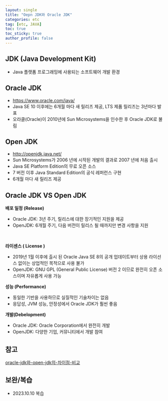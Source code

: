 ```yaml
---
layout: single
title: "Oepn JDK와 Oracle JDK"
categories: etc
tag: [etc, JAVA]
toc: true
toc_sticky: true
author_profile: false
---
```

## JDK (Java Development Kit)

* Java 플랫폼 프로그래밍에 사용되는 소프트웨어 개발 환경



## Oracle JDK

* <a href="https://www.oracle.com/java/" target="_blank">https://www.oracle.com/java/</a>
* Java SE 10 이후에는 6개월 마다 새 릴리즈 제공, LTS 제품 릴리즈는 3년마다 발표
* 오라클(Oracle)이 2010년에 Sun Microsystems을 인수한 후 Oracle JDK로 불림



## Open JDK

* http://openjdk.java.net/
* Sun Microsystems가 2006 년에 시작된 개발의 결과로 2007 년에 처음 출시
*  Java SE Platform Edition의 무료 오픈 소스
* 7 버전 이후 Java Standard Edition의 공식 레퍼런스 구현
* 6개월 마다 새 릴리즈 제공



## Oracle JDK VS Open JDK

**배포 일정 (Release)**

* Oracle JDK: 3년 주기, 릴리스에 대한 장기적인 지원을 제공
* OpenJDK: 6개월 주기, 다음 버전이 릴리스 될 때까지만 변경 사항을 지원

​	

**라이센스 ( License )**

* 2019년 1월 이후에 출시 된 Oracle Java SE 8의 공개 업데이트부터 상용 라이선스 없이는 상업적인 목적으로 사용 불가
* OpenJDK: GNU GPL (General Public License) 버전 2 이므로 완전히 오픈 소스이며 자유롭게 사용 가능



**성능 (Performance)**

* 동일한 기반을 사용하므로 실질적인 기술차이는 없음
* 응답성, JVM 성능, 안정성에서 Oracle JDK가 훨씬 좋음



**개발(Debelopment)**

* Oracle JDK: Oracle Corporation에서 완전히 개발
* OpenJDK: 다양한 기업, 커뮤니티에서 개발 참여



## 참고

<a href="https://broccolies.com/2021/04/22/oracle-jdk%EC%99%80-open-jdk%EC%9D%98-%EC%B0%A8%EC%9D%B4%EC%A0%90-%EB%B9%84%EA%B5%90/" target="_blank">oracle-jdk와-open-jdk의-차이점-비교</a>



## 보완/복습

* 2023.10.10 복습
